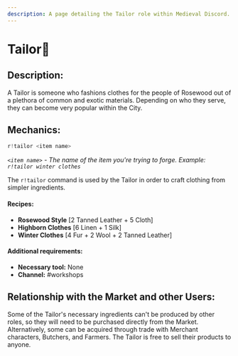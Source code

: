 ```yaml
---
description: A page detailing the Tailor role within Medieval Discord.
---
```


# Tailor👚

## Description:

A Tailor is someone who fashions clothes for the people of Rosewood out of a plethora of common and exotic materials. Depending on who they serve, they can become very popular within the City.

## Mechanics:

```javascript
r!tailor <item name>
```

_`<item name>`_ _- The name of the item you're trying to forge. Example:_ _`r!tailor winter clothes`_

The `r!tailor` command is used by the Tailor in order to craft clothing from simpler ingredients. 

#### Recipes:

* **Rosewood Style** \[2 Tanned Leather + 5 Cloth\]
* **Highborn Clothes** \[6 Linen + 1 Silk\]
* **Winter Clothes** \[4 Fur + 2 Wool + 2 Tanned Leather\]

#### Additional requirements:

* **Necessary tool:** None
* **Channel:** \#workshops

## Relationship with the Market and other Users:

Some of the Tailor's necessary ingredients can't be produced by other roles, so they will need to be purchased directly from the Market. Alternatively, some can be acquired through trade with Merchant characters, Butchers, and Farmers. The Tailor is free to sell their products to anyone.

